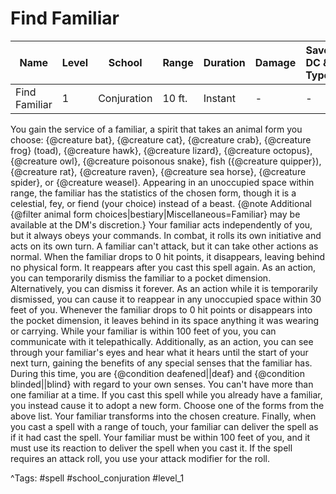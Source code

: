 # Find Familiar

| Name | Level | School | Range | Duration | Damage | Save DC & Type |
|------|-------|--------|-------|----------|--------|----------------|
| Find Familiar | 1 | Conjuration | 10 ft. | Instant | - | - |

You gain the service of a familiar, a spirit that takes an animal form you choose: {@creature bat}, {@creature cat}, {@creature crab}, {@creature frog} (toad), {@creature hawk}, {@creature lizard}, {@creature octopus}, {@creature owl}, {@creature poisonous snake}, fish ({@creature quipper}), {@creature rat}, {@creature raven}, {@creature sea horse}, {@creature spider}, or {@creature weasel}. Appearing in an unoccupied space within range, the familiar has the statistics of the chosen form, though it is a celestial, fey, or fiend (your choice) instead of a beast. {@note Additional {@filter animal form choices|bestiary|Miscellaneous=Familiar} may be available at the DM's discretion.} Your familiar acts independently of you, but it always obeys your commands. In combat, it rolls its own initiative and acts on its own turn. A familiar can't attack, but it can take other actions as normal. When the familiar drops to 0 hit points, it disappears, leaving behind no physical form. It reappears after you cast this spell again. As an action, you can temporarily dismiss the familiar to a pocket dimension. Alternatively, you can dismiss it forever. As an action while it is temporarily dismissed, you can cause it to reappear in any unoccupied space within 30 feet of you. Whenever the familiar drops to 0 hit points or disappears into the pocket dimension, it leaves behind in its space anything it was wearing or carrying. While your familiar is within 100 feet of you, you can communicate with it telepathically. Additionally, as an action, you can see through your familiar's eyes and hear what it hears until the start of your next turn, gaining the benefits of any special senses that the familiar has. During this time, you are {@condition deafened||deaf} and {@condition blinded||blind} with regard to your own senses. You can't have more than one familiar at a time. If you cast this spell while you already have a familiar, you instead cause it to adopt a new form. Choose one of the forms from the above list. Your familiar transforms into the chosen creature. Finally, when you cast a spell with a range of touch, your familiar can deliver the spell as if it had cast the spell. Your familiar must be within 100 feet of you, and it must use its reaction to deliver the spell when you cast it. If the spell requires an attack roll, you use your attack modifier for the roll.

^Tags: #spell #school_conjuration #level_1